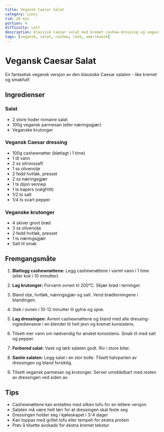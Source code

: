 ```yaml
---
title: Vegansk Caesar Salat
category: Lunsj
tid: 20 min
portion: 4
difficulty: Lett
description: Klassisk Caesar salat med kremet cashew-dressing og veganske krutonger
tags: [vegansk, salat, cashew, rask, amerikansk]
---
```


# Vegansk Caesar Salat

En fantastisk vegansk versjon av den klassiske Caesar salaten - like kremet og smakfull!

## Ingredienser

### Salat

- 2 store hoder romaine salat
- 100g vegansk parmesan (eller næringsgjær)
- Veganske krutonger

### Vegansk Caesar dressing

- 100g cashewnøtter (bløtlagt i 1 time)
- 1 dl vann
- 2 ss sitronssaft
- 1 ss olivenolje
- 2 fedd hvitløk, presset
- 2 ss næringsgjær
- 1 ts dijon sennep
- 1 ts kapers (valgfritt)
- 1/2 ts salt
- 1/4 ts svart pepper

### Veganske krutonger

- 4 skiver grovt brød
- 3 ss olivenolje
- 2 fedd hvitløk, presset
- 1 ts næringsgjær
- Salt til smak

## Fremgangsmåte

1. **Bløtlegg cashewnøttene:** Legg cashewnøttene i varmt vann i 1 time (eller kok i 10 minutter).

2. **Lag krutonger:** Forvarm ovnen til 200°C. Skjær brød i terninger.

3. Bland olje, hvitløk, næringsgjær og salt. Vend brødterningene i blandingen.

4. Stek i ovnen i 10-12 minutter til gylne og sprø.

5. **Lag dressingen:** Avrent cashewnøttene og bland med alle dressing-ingrediensene i en blender til helt jevn og kremet konsistens.

6. Tilsett mer vann om nødvendig for ønsket konsistens. Smak til med salt og pepper.

7. **Forbered salat:** Vask og tørk salaten godt. Riv i store biter.

8. **Samle salaten:** Legg salat i en stor bolle. Tilsett halvparten av dressingen og bland forsiktig.

9. Tilsett vegansk parmesan og krutonger. Server umiddelbart med resten av dressingen ved siden av.

## Tips

- Cashewnøttene kan erstattes med silken tofu for en lettere versjon
- Salaten må være helt tørr for at dressingen skal feste seg
- Dressingen holder seg i kjøleskapet i 3-4 dager
- Kan toppas med grillet tofu eller tempeh for ekstra protein
- Prøv å tilsette avokado for ekstra kremet tekstur
